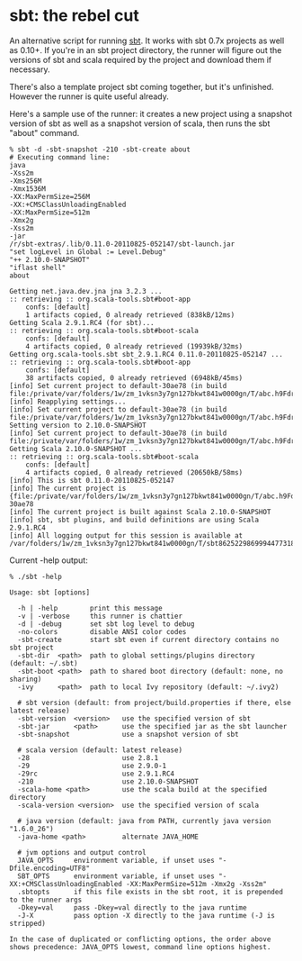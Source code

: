 sbt: the rebel cut
==================

An alternative script for running [sbt](https://github.com/harrah/xsbt).
It works with sbt 0.7x projects as well as 0.10+.  If you're in an sbt
project directory, the runner will figure out the versions of sbt
and scala required by the project and download them if necessary.

There's also a template project sbt coming together, but it's unfinished.
However the runner is quite useful already.

Here's a sample use of the runner: it creates a new project using a
snapshot version of sbt as well as a snapshot version of scala, then
runs the sbt "about" command.

    % sbt -d -sbt-snapshot -210 -sbt-create about
    # Executing command line:
    java
    -Xss2m
    -Xms256M
    -Xmx1536M
    -XX:MaxPermSize=256M
    -XX:+CMSClassUnloadingEnabled
    -XX:MaxPermSize=512m
    -Xmx2g
    -Xss2m
    -jar
    /r/sbt-extras/.lib/0.11.0-20110825-052147/sbt-launch.jar
    "set logLevel in Global := Level.Debug"
    "++ 2.10.0-SNAPSHOT"
    "iflast shell"
    about

    Getting net.java.dev.jna jna 3.2.3 ...
    :: retrieving :: org.scala-tools.sbt#boot-app
    	confs: [default]
    	1 artifacts copied, 0 already retrieved (838kB/12ms)
    Getting Scala 2.9.1.RC4 (for sbt)...
    :: retrieving :: org.scala-tools.sbt#boot-scala
    	confs: [default]
    	4 artifacts copied, 0 already retrieved (19939kB/32ms)
    Getting org.scala-tools.sbt sbt_2.9.1.RC4 0.11.0-20110825-052147 ...
    :: retrieving :: org.scala-tools.sbt#boot-app
    	confs: [default]
    	38 artifacts copied, 0 already retrieved (6948kB/45ms)
    [info] Set current project to default-30ae78 (in build file:/private/var/folders/1w/zm_1vksn3y7gn127bkwt841w0000gn/T/abc.h9FdreF1/)
    [info] Reapplying settings...
    [info] Set current project to default-30ae78 (in build file:/private/var/folders/1w/zm_1vksn3y7gn127bkwt841w0000gn/T/abc.h9FdreF1/)
    Setting version to 2.10.0-SNAPSHOT
    [info] Set current project to default-30ae78 (in build file:/private/var/folders/1w/zm_1vksn3y7gn127bkwt841w0000gn/T/abc.h9FdreF1/)
    Getting Scala 2.10.0-SNAPSHOT ...
    :: retrieving :: org.scala-tools.sbt#boot-scala
    	confs: [default]
    	4 artifacts copied, 0 already retrieved (20650kB/58ms)
    [info] This is sbt 0.11.0-20110825-052147
    [info] The current project is {file:/private/var/folders/1w/zm_1vksn3y7gn127bkwt841w0000gn/T/abc.h9FdreF1/}default-30ae78
    [info] The current project is built against Scala 2.10.0-SNAPSHOT
    [info] sbt, sbt plugins, and build definitions are using Scala 2.9.1.RC4
    [info] All logging output for this session is available at /var/folders/1w/zm_1vksn3y7gn127bkwt841w0000gn/T/sbt8625229869994477318.log


Current -help output:

    % ./sbt -help

    Usage: sbt [options]

      -h | -help        print this message
      -v | -verbose     this runner is chattier
      -d | -debug       set sbt log level to debug
      -no-colors        disable ANSI color codes
      -sbt-create       start sbt even if current directory contains no sbt project
      -sbt-dir  <path>  path to global settings/plugins directory (default: ~/.sbt)
      -sbt-boot <path>  path to shared boot directory (default: none, no sharing)
      -ivy      <path>  path to local Ivy repository (default: ~/.ivy2)

      # sbt version (default: from project/build.properties if there, else latest release)
      -sbt-version  <version>   use the specified version of sbt
      -sbt-jar      <path>      use the specified jar as the sbt launcher
      -sbt-snapshot             use a snapshot version of sbt

      # scala version (default: latest release)
      -28                       use 2.8.1
      -29                       use 2.9.0-1
      -29rc                     use 2.9.1.RC4
      -210                      use 2.10.0-SNAPSHOT
      -scala-home <path>        use the scala build at the specified directory
      -scala-version <version>  use the specified version of scala

      # java version (default: java from PATH, currently java version "1.6.0_26")
      -java-home <path>         alternate JAVA_HOME

      # jvm options and output control
      JAVA_OPTS     environment variable, if unset uses "-Dfile.encoding=UTF8"
      SBT_OPTS      environment variable, if unset uses "-XX:+CMSClassUnloadingEnabled -XX:MaxPermSize=512m -Xmx2g -Xss2m"
      .sbtopts      if this file exists in the sbt root, it is prepended to the runner args
      -Dkey=val     pass -Dkey=val directly to the java runtime
      -J-X          pass option -X directly to the java runtime (-J is stripped)

    In the case of duplicated or conflicting options, the order above
    shows precedence: JAVA_OPTS lowest, command line options highest.
